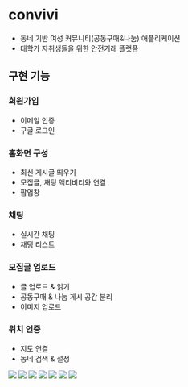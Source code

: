 # convivi
- 동네 기반 여성 커뮤니티(공동구매&amp;나눔) 애플리케이션
- 대학가 자취생들을 위한 안전거래 플랫폼

## 구현 기능
### 회원가입
- 이메일 인증
- 구글 로그인
### 홈화면 구성
- 최신 게시글 띄우기
- 모집글, 채팅 액티비티와 연결
- 팝업창

### 채팅
- 실시간 채팅
- 채팅 리스트

### 모집글 업로드
- 글 업로드 & 읽기
- 공동구매 & 나눔 게시 공간 분리
- 이미지 업로드

### 위치 인증
- 지도 연결
- 동네 검색 & 설정

<img src="https://user-images.githubusercontent.com/105335295/214835409-0484ac0c-03f3-45a0-bf4a-1af8374e4ea9.gif
">
<img src="![2](https://user-images.githubusercontent.com/105335295/214835413-69748f4c-0ab3-45c8-a46e-3159398e157b.gif)
">
<img src="![3](https://user-images.githubusercontent.com/105335295/214835421-59a2d139-21cf-4beb-a432-ef5b71c4cd3b.gif)">
<img src="![4](https://user-images.githubusercontent.com/105335295/214835376-c2470577-b29a-498d-9ae3-a9c6ccbc8b44.gif)
">
<img src="![5](https://user-images.githubusercontent.com/105335295/214835393-33b4623a-f542-495d-9a7c-16b32db4689b.gif)
">
<img src="![6](https://user-images.githubusercontent.com/105335295/214835402-59fd2b76-4b07-44ec-afa3-aa27b64051be.gif)
">
<img src="![7](https://user-images.githubusercontent.com/105335295/214835408-3b346c33-722a-4842-80a4-844576af5b48.gif)
">
